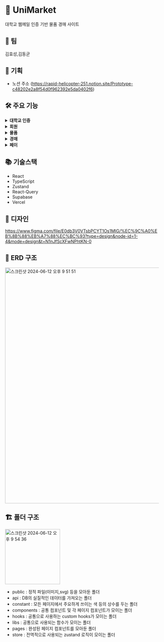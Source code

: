 # 🏪 UniMarket

대학교 웹메일 인증 기반 물품 경매 사이트

## 👬 팀

김효성,김동균

## 📖 기획

- 노션 주소 (https://rapid-helicopter-251.notion.site/Prototype-c48202e2a8f54d0f962392e5da0402f6)

## 🛠️ 주요 기능

<details>
  <summary><b>대학교 인증</b></summary>
  <div markdown="1">
    <ul>
      <li>웹메일을 톨한 대학교 재학 인증 </li>
      <li>https://univcert.com/  이용 예정</li>
    </ul>
  </div>
</details>
<details>
  <summary><b>회원</b></summary>
  <div markdown="1">
    <ul>
      <li>물품 등록 기능</li>
      <li>경매 참여 기능</li>
      <li>페이 기능</li>
      <li>판매 품목, 구매 목록 조회 기능</li>
    </ul>
  </div>
</details>
<details>
  <summary><b>물품</b></summary>
  <div markdown="1">
    <ul>
      <li>경매 중, 경매 전 품목 리스트 조회 기능</li>
      <li>물품 세부 조회 기능</li>
      <li>실시간 경매 현황 조회 기능</li>
    </ul>
  </div>
</details>
<details>
  <summary><b>경매</b></summary>
  <div markdown="1">
    <ul>
      <li>입찰 등록, 입찰 취소 기능</li>
      <li>입찰 등록시, 현재 본인 페이에 돈이 있는지 없는지 유효성 검사 기능</li>
      <li>낙찰 시, 판매자와 구매자의 연결을 위해 판매자의 핸드폰번호 or 등록한 이메일 열람 기능</li>
      <li>거래 완료 버튼 클릭 시, 낙찰 금액 판매자의 페이로 입금 기능</li>
    </ul>
  </div>
</details>
<details>
  <summary><b>페이</b></summary>
  <div markdown="1">
    <ul>
      <li>입금 기능</li>
      <li>출금 기능</li>
      <li>잔고 조회 기능</li>
    </ul>
  </div>
</details>

## 📚 기술스택

- React
- TypeScript
- Zustand
- React-Query
- Supabase
- Vercel

## 📒 디자인

https://www.figma.com/file/E0db3V0VTsbPCYT1Os1MIG/%EC%9C%A0%EB%8B%88%EB%A7%88%EC%BC%93?type=design&node-id=1-4&mode=design&t=N1nJfScXFwNPhtKN-0

## 🧬 ERD 구조
<img width="770" alt="스크린샷 2024-06-12 오후 9 51 51" src="https://github.com/potato-club/UniMarket/assets/110156792/1c01e9c1-4999-45a2-b88b-bafaf9e01435">

## 🏗️ 폴더 구조
<img width="180" alt="스크린샷 2024-06-12 오후 9 54 36" src="https://github.com/potato-club/UniMarket/assets/110156792/dda0899b-72c9-4617-b876-5be0f90626c7">

- public : 정적 파일(이미지,svg) 등을 모아둔 폴더
- api : DB의 실질적인 데이터를 가져오는 폴더
- constant : 모든 페이지에서 주요하게 쓰이는 색 등의 상수를 두는 폴더
- components : 공통 컴포넌트 및 각 페이지 컴포넌트가 모이는 폴더
- hooks : 공통으로 사용하는 custom hooks가 모이는 폴더
- libs : 공통으로 사용되는 함수가 모이는 폴더
- pages : 완성된 페이지 컴포넌트를 모아둔 폴더
- store : 전역적으로 사용되는 zustand 로직이 모이는 폴더
